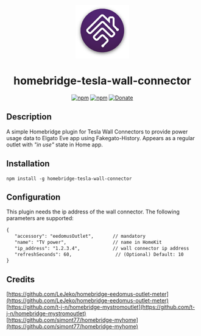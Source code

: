 <p align="center">
  <a href="https://github.com/homebridge/homebridge"><img src="https://raw.githubusercontent.com/homebridge/branding/master/logos/homebridge-color-round-stylized.png" height="140"></a>
</p>

<span align="center">

# homebridge-tesla-wall-connector

[![npm](https://img.shields.io/npm/v/homebridge-tesla-wall-connector.svg)](https://www.npmjs.com/package/homebridge-tesla-wall-connector) [![npm](https://img.shields.io/npm/dt/homebridge-tesla-wall-connector.svg)](https://www.npmjs.com/package/homebridge-tesla-wall-connector) [![Donate](https://img.shields.io/badge/donate-PayPal-blue.svg)](https://www.paypal.com/donate?hosted_button_id=LU7BSTQF3DEZQ)

</span>

## Description
A simple Homebridge plugin for Tesla Wall Connectors to provide power usage data to Elgato Eve app using Fakegato-History.
Appears as a regular outlet with _"in use"_ state in Home app.


## Installation
```shell
npm install -g homebridge-tesla-wall-connector
```
## Configuration

This plugin needs the ip address of the wall connector.
The following parameters are supported:

```
{
   "accessory": "eedomusOutlet",       // mandatory
   "name": "TV power",                 // name in HomeKit
   "ip_address": "1.2.3.4",            // wall connector ip address
   "refreshSeconds": 60,                // (Optional) Default: 10
}
```

## Credits
[https://github.com/LeJeko/homebridge-eedomus-outlet-meter](https://github.com/LeJeko/homebridge-eedomus-outlet-meter)  
[https://github.com/t-j-n/homebridge-mystromoutlet](https://github.com/t-j-n/homebridge-mystromoutlet)  
[https://github.com/simont77/homebridge-myhome](https://github.com/simont77/homebridge-myhome)
